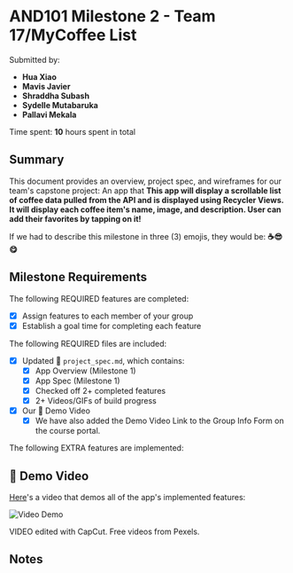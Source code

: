 <!-- (This is a comment) INSTRUCTIONS: Go through this page and fill out any **bolded** entries with their correct values.-->

# AND101 Milestone 2 - **Team 17/MyCoffee List**

Submitted by:
- **Hua Xiao**
- **Mavis Javier**
- **Shraddha Subash**
- **Sydelle Mutabaruka**
- **Pallavi Mekala**

Time spent: **10** hours spent in total

## Summary

This document provides an overview, project spec, and wireframes for our team's capstone project: An app that **This app will display a scrollable list of coffee data pulled from the API and is displayed using Recycler Views. It will display each coffee item's name, image, and description. User can add their favorites by tapping on it!**

If we had to describe this milestone in three (3) emojis, they would be: **☕😎😋**

## Milestone Requirements

<!-- Please be sure to change the [ ] to [x] for any features you completed.  If a feature is not checked [x], you might miss the points for that item! -->

The following REQUIRED features are completed:

- [x] Assign features to each member of your group
- [x] Establish a goal time for completing each feature

The following REQUIRED files are included:

- [x] Updated 📄 `project_spec.md`, which contains:
  - [X] App Overview (Milestone 1)
  - [X] App Spec (Milestone 1)
  - [x] Checked off 2+ completed features
  - [x] 2+ Videos/GIFs of build progress

- [x] Our 🎥 Demo Video
  - [x] We have also added the Demo Video Link to the Group Info Form on the course portal.

The following EXTRA features are implemented:

## 🎥 Demo Video

[Here](https://youtu.be/dmwt7bTpiIg)'s a video that demos all of the app's implemented features:

<img src='http://i.imgur.com/link/to/your/gif/file.gif' title='Video Demo' width='' alt='Video Demo' />

VIDEO edited with CapCut. Free videos from Pexels.

## Notes
